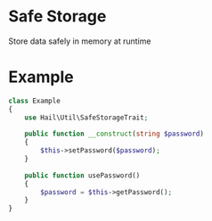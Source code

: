 # Safe Storage
Store data safely in memory at runtime

# Example

```php
class Example
{
    use Hail\Util\SafeStorageTrait;
    
    public function __construct(string $password)
    {
        $this->setPassword($password);
    }
    
    public function usePassword()
    {
        $password = $this->getPassword();
    }
}
```

